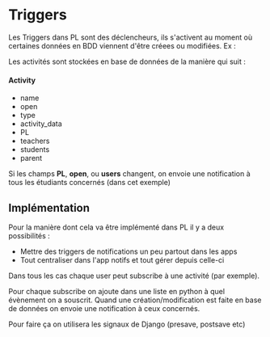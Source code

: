 # Triggers


Les Triggers dans PL sont des déclencheurs, ils s'activent au moment où certaines données en BDD viennent d'être créees ou modifiées.
Ex :

Les activités sont stockées en base de données de la manière qui suit :

#### Activity
+ name
+ open
+ type
+ activity_data
+ PL
+ teachers
+ students
+ parent

Si les champs **PL**, **open**, ou **users**  changent, on envoie une notification à tous les étudiants concernés (dans cet exemple)

## Implémentation

Pour la manière dont cela va être implémenté dans PL il y a deux possibilités :
+ Mettre des triggers de notifications un peu partout dans les apps
+ Tout centraliser dans l'app notifs et tout gérer depuis celle-ci

Dans tous les cas chaque user peut subscribe à une activité (par exemple). 

Pour chaque subscribe on ajoute dans une liste en python à quel évènement on a souscrit. Quand une création/modification est faite en base de données on envoie une notification à ceux concernés.

Pour faire ça on utilisera les signaux de Django (presave, postsave etc)
